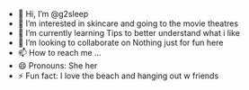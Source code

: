 - 👋 Hi, I’m @g2sleep
- 👀 I’m interested in skincare and going to the movie theatres
- 🌱 I’m currently learning Tips to better understand what i like
- 💞️ I’m looking to collaborate on Nothing just for fun here
- 📫 How to reach me ...
- 😄 Pronouns: She her
- ⚡ Fun fact: I love the beach and hanging out w friends

<!---
g2sleep/g2sleep is a ✨ special ✨ repository because its `README.md` (this file) appears on your GitHub profile.
You can click the Preview link to take a look at your changes.
--->
